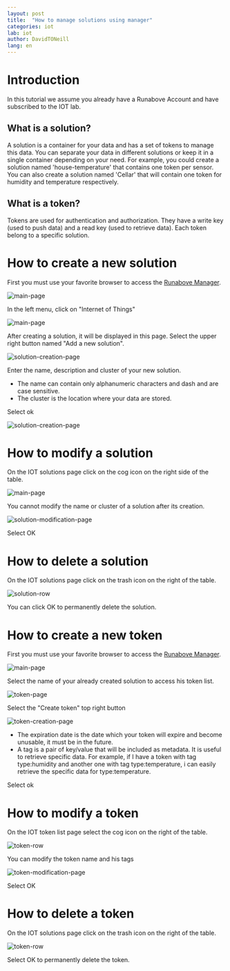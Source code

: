 ```yaml
---
layout: post
title:  "How to manage solutions using manager"
categories: iot
lab: iot
author: DavidTONeill
lang: en
---
```


# Introduction

In this tutorial we assume you already have a Runabove Account and have subscribed to the IOT lab.
 
## What is a solution?
 
A solution is a container for your data and has a set of tokens to manage this data. 
You can separate your data in different solutions or keep it in a single container depending on your need. 
For example, you could create a solution named 'house-temperature' that contains one token per sensor. 
You can also create a solution named 'Cellar' that will contain one token for humidity and temperature respectively.
 
## What is a token?
 
Tokens are used for authentication and authorization. 
They have a write key (used to push data) and a read key (used to retrieve data). 
Each token belong to a specific solution.

# How to create a new solution

First you must use your favorite browser to access the [Runabove Manager](https://cloud.runabove.com).

![main-page](/kb/images/2015-08-10-how-to-manage-solutions-using-runabove-manager/main-page.png)

In the left menu, click on "Internet of Things"

![main-page](/kb/images/2015-08-10-how-to-manage-solutions-using-runabove-manager/empty-solution-page.png)

After creating a solution, it will be displayed in this page.
Select the upper right button named "Add a new solution".

![solution-creation-page](/kb/images/2015-08-10-how-to-manage-solutions-using-runabove-manager/solution-creation-page.png)

Enter the name, description and cluster of your new solution.

- The name can contain only alphanumeric characters and dash and are case sensitive.
- The cluster is the location where your data are stored.

Select ok

![solution-creation-page](/kb/images/2015-08-10-how-to-manage-solutions-using-runabove-manager/solution-page.png)

# How to modify a solution

On the IOT solutions page click on the cog icon on the right side of the table.

![main-page](/kb/images/2015-08-10-how-to-manage-solutions-using-runabove-manager/solution-row.png)

You cannot modify the name or cluster of a solution after its creation.
  
![solution-modification-page](/kb/images/2015-08-10-how-to-manage-solutions-using-runabove-manager/solution-modification-page.png)

Select OK

# How to delete a solution

On the IOT solutions page click on the trash icon on the right of the table.

![solution-row](/kb/images/2015-08-10-how-to-manage-solutions-using-runabove-manager/solution-row.png)

You can click OK to permanently delete the solution.

# How to create a new token

First you must use your favorite browser to access the [Runabove Manager](https://cloud.runabove.com).

![main-page](/kb/images/2015-08-10-how-to-manage-solutions-using-runabove-manager/main-page.png)

Select the name of your already created solution to access his token list.

![token-page](/kb/images/2015-08-10-how-to-manage-solutions-using-runabove-manager/token-page.png)

Select the "Create token" top right button

![token-creation-page](/kb/images/2015-08-10-how-to-manage-solutions-using-runabove-manager/token-creation-page.png)

- The expiration date is the date which your token will expire and become unusable, it must be in the future.
- A tag is a pair of key/value that will be included as metadata. It is useful to retrieve specific data.
For example, if I have a token with tag type:humidity and another one with tag type:temperature,
 i can easily retrieve the specific data for type:temperature.

Select ok

# How to modify a token

On the IOT token list page select the cog icon on the right of the table.

![token-row](/kb/images/2015-08-10-how-to-manage-solutions-using-runabove-manager/token-row.png)

You can modify the token name and his tags

![token-modification-page](/kb/images/2015-08-10-how-to-manage-solutions-using-runabove-manager/token-modification-page.png)

Select OK

# How to delete a token

On the IOT solutions page click on the trash icon on the right of the table.

![token-row](/kb/images/2015-08-10-how-to-manage-solutions-using-runabove-manager/token-row.png)

Select OK to permanently delete the token.